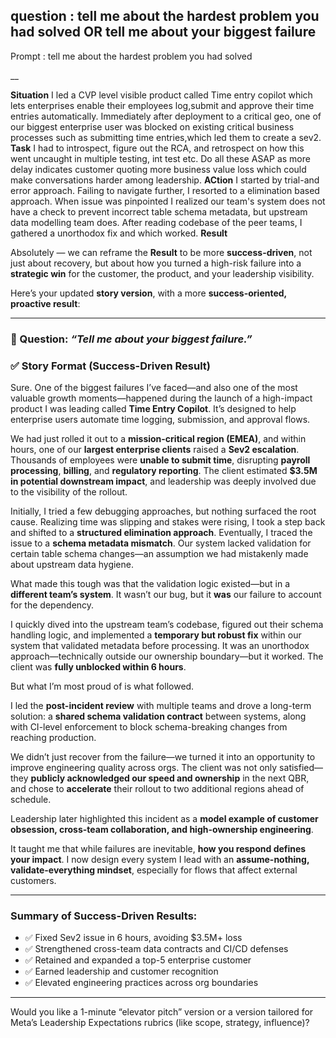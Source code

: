 question : tell me about the hardest problem you had solved
    OR
    tell me about your biggest failure
--
Prompt : tell me about the hardest problem you had solved

__

**Situation**
I led a CVP level visible product called Time entry copilot which lets enterprises enable their employees log,submit and approve their time entries automatically. Immediately after deployment to a critical geo, one of our biggest enterprise user was blocked on existing critical business processes such as submitting time entries,which led them to create a sev2.
**Task**
I had to introspect, figure out the RCA, and retrospect on how this went uncaught in multiple testing, int test etc. Do all these ASAP as more delay indicates customer quoting more business value loss which could make conversations harder among leadership.
**ACtion**
I started by trial-and error approach. Failing to navigate further, I resorted to a elimination based approach. When issue was pinpointed I realized our team's system does not have a check to prevent incorrect table schema metadata, but upstream data modelling team does. After reading codebase of the peer teams, I gathered a unorthodox fix and which worked.
**Result**







Absolutely — we can reframe the **Result** to be more **success-driven**, not just about recovery, but about how you turned a high-risk failure into a **strategic win** for the customer, the product, and your leadership visibility.

Here’s your updated **story version**, with a more **success-oriented, proactive result**:

---

### 🚩 Question: *“Tell me about your biggest failure.”*

### ✅ Story Format (Success-Driven Result)

Sure. One of the biggest failures I’ve faced—and also one of the most valuable growth moments—happened during the launch of a high-impact product I was leading called **Time Entry Copilot**. It’s designed to help enterprise users automate time logging, submission, and approval flows.

We had just rolled it out to a **mission-critical region (EMEA)**, and within hours, one of our **largest enterprise clients** raised a **Sev2 escalation**. Thousands of employees were **unable to submit time**, disrupting **payroll processing**, **billing**, and **regulatory reporting**. The client estimated **\$3.5M in potential downstream impact**, and leadership was deeply involved due to the visibility of the rollout.

Initially, I tried a few debugging approaches, but nothing surfaced the root cause. Realizing time was slipping and stakes were rising, I took a step back and shifted to a **structured elimination approach**. Eventually, I traced the issue to a **schema metadata mismatch**. Our system lacked validation for certain table schema changes—an assumption we had mistakenly made about upstream data hygiene.

What made this tough was that the validation logic existed—but in a **different team’s system**. It wasn’t our bug, but it **was** our failure to account for the dependency.

I quickly dived into the upstream team’s codebase, figured out their schema handling logic, and implemented a **temporary but robust fix** within our system that validated metadata before processing. It was an unorthodox approach—technically outside our ownership boundary—but it worked. The client was **fully unblocked within 6 hours**.

But what I’m most proud of is what followed.

I led the **post-incident review** with multiple teams and drove a long-term solution: a **shared schema validation contract** between systems, along with CI-level enforcement to block schema-breaking changes from reaching production.

We didn’t just recover from the failure—we turned it into an opportunity to improve engineering quality across orgs. The client was not only satisfied—they **publicly acknowledged our speed and ownership** in the next QBR, and chose to **accelerate** their rollout to two additional regions ahead of schedule.

Leadership later highlighted this incident as a **model example of customer obsession, cross-team collaboration, and high-ownership engineering**.

It taught me that while failures are inevitable, **how you respond defines your impact**. I now design every system I lead with an **assume-nothing, validate-everything mindset**, especially for flows that affect external customers.

---

### Summary of Success-Driven Results:

* ✅ Fixed Sev2 issue in 6 hours, avoiding \$3.5M+ loss
* ✅ Strengthened cross-team data contracts and CI/CD defenses
* ✅ Retained and expanded a top-5 enterprise customer
* ✅ Earned leadership and customer recognition
* ✅ Elevated engineering practices across org boundaries

---

Would you like a 1-minute “elevator pitch” version or a version tailored for Meta’s Leadership Expectations rubrics (like scope, strategy, influence)?
